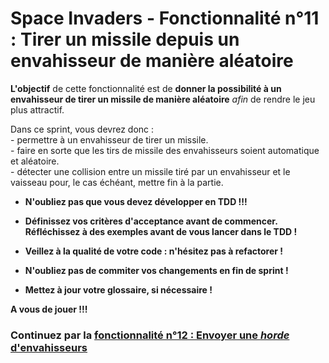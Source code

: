 # Space Invaders - Fonctionnalité n°11 : Tirer un missile depuis un envahisseur de manière aléatoire

**L'objectif** de cette fonctionnalité est de **donner la possibilité à un envahisseur de tirer un missile de manière aléatoire** *afin* de rendre le jeu plus attractif.

Dans ce sprint, vous devrez donc :  
	- permettre à un envahisseur de tirer un missile.  
	- faire en sorte que les tirs de missile des envahisseurs soient automatique et aléatoire.  
	- détecter une collision entre un missile tiré par un envahisseur et le vaisseau pour, le cas échéant, mettre fin à la partie.  


* **N'oubliez pas que vous devez développer en TDD !!!**

* **Définissez vos critères d'acceptance avant de commencer.**  
**Réfléchissez à des exemples avant de vous lancer dans le TDD !**

* **Veillez à la qualité de votre code : n'hésitez pas à refactorer !**

* **N'oubliez pas de commiter vos changements en fin de sprint !**

* **Mettez à jour votre glossaire, si nécessaire !**

**A vous de jouer !!!**

### Continuez par la [fonctionnalité n°12 : Envoyer une *horde* d'envahisseurs](SpaceInvaders_S12_EnvoyerHordeEnvahisseurs.md)